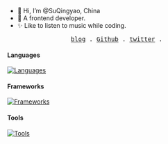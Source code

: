 - 👋 Hi, I’m @SuQingyao, China
- 🎨 A frontend developer.
- ✨ Like to listen to music while coding.
<p align="center">
  <samp>
    <a href="https://suqingyao.me">blog</a> .
    <a href="https://github.com/cullyfung">Github</a> .
    <a href="https://twitter.com/cully_fung">twitter</a> .
  </samp>
</p>

#### Languages

[![Languages](https://skillicons.dev/icons?i=html,css,js,ts,nodejs)](https://skillicons.dev)

#### Frameworks 

[![Frameworks](https://skillicons.dev/icons?i=react,vue,nextjs,tailwind)](https://skillicons.dev)

#### Tools

[![Tools](https://skillicons.dev/icons?i=webpack,vite,rollupjs,vscode,git)](https://skillicons.dev)
